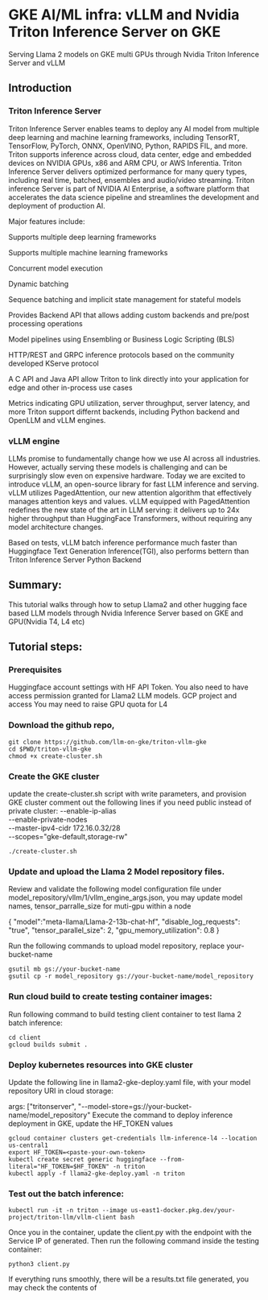 
# GKE AI/ML infra: vLLM and Nvidia Triton Inference Server on GKE 

Serving Llama 2 models on GKE multi GPUs through Nvidia Triton Inference Server and vLLM

## Introduction

### Triton Inference Server

Triton Inference Server enables teams to deploy any AI model from multiple deep learning and machine learning frameworks, including TensorRT, TensorFlow, PyTorch, ONNX, OpenVINO, Python, RAPIDS FIL, and more. Triton supports inference across cloud, data center, edge and embedded devices on NVIDIA GPUs, x86 and ARM CPU, or AWS Inferentia. Triton Inference Server delivers optimized performance for many query types, including real time, batched, ensembles and audio/video streaming. Triton inference Server is part of NVIDIA AI Enterprise, a software platform that accelerates the data science pipeline and streamlines the development and deployment of production AI.

Major features include:

Supports multiple deep learning frameworks

Supports multiple machine learning frameworks

Concurrent model execution

Dynamic batching

Sequence batching and implicit state management for stateful models

Provides Backend API that allows adding custom backends and pre/post processing operations

Model pipelines using Ensembling or Business Logic Scripting (BLS)

HTTP/REST and GRPC inference protocols based on the community developed KServe protocol

A C API and Java API allow Triton to link directly into your application for edge and other in-process use cases

Metrics indicating GPU utilization, server throughput, server latency, and more
Triton support differnt backends, including Python backend and OpenLLM and vLLM engines. 


### vLLM engine

LLMs promise to fundamentally change how we use AI across all industries. However, actually serving these models is challenging and can be surprisingly slow even on expensive hardware. Today we are excited to introduce vLLM, an open-source library for fast LLM inference and serving. vLLM utilizes PagedAttention, our new attention algorithm that effectively manages attention keys and values. vLLM equipped with PagedAttention redefines the new state of the art in LLM serving: it delivers up to 24x higher throughput than HuggingFace Transformers, without requiring any model architecture changes.

Based on tests, vLLM batch inference performance much faster than Huggingface Text Generation Inference(TGI), also performs bettern than Triton Inference Server Python Backend

## Summary:
This tutorial walks through how to setup Llama2 and other hugging face based LLM models through Nvidia Inference Server based on GKE and GPU(Nvidia T4, L4 etc)

## Tutorial steps:

### Prerequisites
Huggingface account settings with HF API Token. You also need to have access permission granted for Llama2 LLM models. 
GCP project and access
You may need to raise GPU quota for L4

### Download the github repo, 
```
git clone https://github.com/llm-on-gke/triton-vllm-gke
cd $PWD/triton-vllm-gke
chmod +x create-cluster.sh
```
### Create the GKE cluster
update the create-cluster.sh script with write parameters, and provision GKE cluster
comment out the following lines if you need public instead of private cluster:
  --enable-ip-alias \
  --enable-private-nodes  \
  --master-ipv4-cidr 172.16.0.32/28 \
  --scopes="gke-default,storage-rw"

```
./create-cluster.sh
```
### Update and upload the Llama 2 Model repository files.
Review and validate the following model configuration file under model_repository/vllm/1/vllm_engine_args.json, you may update model names, tensor_parralle_size for muti-gpu within a node

{
    "model":"meta-llama/Llama-2-13b-chat-hf",
    "disable_log_requests": "true",
    "tensor_parallel_size": 2,
    "gpu_memory_utilization": 0.8
}

Run the following commands to upload model repository, replace your-bucket-name
```
gsutil mb gs://your-bucket-name
gsutil cp -r model_repository gs://your-bucket-name/model_repository
```

### Run cloud build to create testing container images:
Run following command to build testing client container to test llama 2 batch inference:

```
cd client
gcloud builds submit .
```
### Deploy kubernetes resources into GKE cluster
Update the following line in llama2-gke-deploy.yaml file, with your model repository URI in cloud storage:

args: ["tritonserver", "--model-store=gs://your-bucket-name/model_repository"
Execute the command to deploy inference deployment in GKE, update the HF_TOKEN values

```
gcloud container clusters get-credentials llm-inference-l4 --location us-central1
export HF_TOKEN=<paste-your-own-token>
kubectl create secret generic huggingface --from-literal="HF_TOKEN=$HF_TOKEN" -n triton
kubectl apply -f llama2-gke-deploy.yaml -n triton
```
### Test out the batch inference:
```
kubectl run -it -n triton --image us-east1-docker.pkg.dev/your-project/triton-llm/vllm-client bash 
```

Once you in the container, update the client.py with the endpoint with the Service IP of generated. 
Then run the following command inside the testing container:
```
python3 client.py
```
If everything runs smoothly, there will be a results.txt file generated, you may check the contents of 
